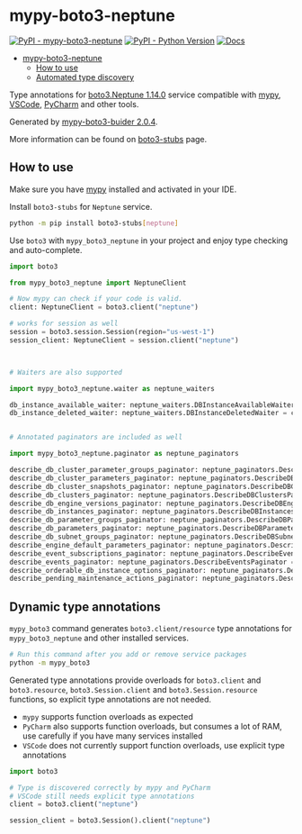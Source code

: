 # mypy-boto3-neptune

[![PyPI - mypy-boto3-neptune](https://img.shields.io/pypi/v/mypy-boto3-neptune.svg?color=blue)](https://pypi.org/project/mypy-boto3-neptune)
[![PyPI - Python Version](https://img.shields.io/pypi/pyversions/mypy-boto3-neptune.svg?color=blue)](https://pypi.org/project/mypy-boto3-neptune)
[![Docs](https://img.shields.io/readthedocs/mypy-boto3-builder.svg?color=blue)](https://mypy-boto3-builder.readthedocs.io/)

- [mypy-boto3-neptune](#mypy-boto3-neptune)
  - [How to use](#how-to-use)
  - [Automated type discovery](#automated-type-discovery)

Type annotations for
[boto3.Neptune 1.14.0](https://boto3.amazonaws.com/v1/documentation/api/1.14.0/reference/services/neptune.html#Neptune) service
compatible with [mypy](https://github.com/python/mypy), [VSCode](https://code.visualstudio.com/),
[PyCharm](https://www.jetbrains.com/pycharm/) and other tools.

Generated by [mypy-boto3-buider 2.0.4](https://github.com/vemel/mypy_boto3_builder).

More information can be found on [boto3-stubs](https://pypi.org/project/boto3-stubs/) page.

## How to use

Make sure you have [mypy](https://github.com/python/mypy) installed and activated in your IDE.

Install `boto3-stubs` for `Neptune` service.

```bash
python -m pip install boto3-stubs[neptune]
```

Use `boto3` with `mypy_boto3_neptune` in your project and enjoy type checking and auto-complete.

```python
import boto3

from mypy_boto3_neptune import NeptuneClient

# Now mypy can check if your code is valid.
client: NeptuneClient = boto3.client("neptune")

# works for session as well
session = boto3.session.Session(region="us-west-1")
session_client: NeptuneClient = session.client("neptune")



# Waiters are also supported

import mypy_boto3_neptune.waiter as neptune_waiters

db_instance_available_waiter: neptune_waiters.DBInstanceAvailableWaiter = client.get_waiter("db_instance_available")
db_instance_deleted_waiter: neptune_waiters.DBInstanceDeletedWaiter = client.get_waiter("db_instance_deleted")


# Annotated paginators are included as well

import mypy_boto3_neptune.paginator as neptune_paginators

describe_db_cluster_parameter_groups_paginator: neptune_paginators.DescribeDBClusterParameterGroupsPaginator = client.get_paginator("describe_db_cluster_parameter_groups")
describe_db_cluster_parameters_paginator: neptune_paginators.DescribeDBClusterParametersPaginator = client.get_paginator("describe_db_cluster_parameters")
describe_db_cluster_snapshots_paginator: neptune_paginators.DescribeDBClusterSnapshotsPaginator = client.get_paginator("describe_db_cluster_snapshots")
describe_db_clusters_paginator: neptune_paginators.DescribeDBClustersPaginator = client.get_paginator("describe_db_clusters")
describe_db_engine_versions_paginator: neptune_paginators.DescribeDBEngineVersionsPaginator = client.get_paginator("describe_db_engine_versions")
describe_db_instances_paginator: neptune_paginators.DescribeDBInstancesPaginator = client.get_paginator("describe_db_instances")
describe_db_parameter_groups_paginator: neptune_paginators.DescribeDBParameterGroupsPaginator = client.get_paginator("describe_db_parameter_groups")
describe_db_parameters_paginator: neptune_paginators.DescribeDBParametersPaginator = client.get_paginator("describe_db_parameters")
describe_db_subnet_groups_paginator: neptune_paginators.DescribeDBSubnetGroupsPaginator = client.get_paginator("describe_db_subnet_groups")
describe_engine_default_parameters_paginator: neptune_paginators.DescribeEngineDefaultParametersPaginator = client.get_paginator("describe_engine_default_parameters")
describe_event_subscriptions_paginator: neptune_paginators.DescribeEventSubscriptionsPaginator = client.get_paginator("describe_event_subscriptions")
describe_events_paginator: neptune_paginators.DescribeEventsPaginator = client.get_paginator("describe_events")
describe_orderable_db_instance_options_paginator: neptune_paginators.DescribeOrderableDBInstanceOptionsPaginator = client.get_paginator("describe_orderable_db_instance_options")
describe_pending_maintenance_actions_paginator: neptune_paginators.DescribePendingMaintenanceActionsPaginator = client.get_paginator("describe_pending_maintenance_actions")
```

## Dynamic type annotations

`mypy_boto3` command generates `boto3.client/resource` type annotations for
`mypy_boto3_neptune` and other installed services.

```bash
# Run this command after you add or remove service packages
python -m mypy_boto3
```

Generated type annotations provide overloads for `boto3.client` and `boto3.resource`,
`boto3.Session.client` and `boto3.Session.resource` functions,
so explicit type annotations are not needed.

- `mypy` supports function overloads as expected
- `PyCharm` also supports function overloads, but consumes a lot of RAM, use carefully if you have many services installed
- `VSCode` does not currently support function overloads, use explicit type annotations

```python
import boto3

# Type is discovered correctly by mypy and PyCharm
# VSCode still needs explicit type annotations
client = boto3.client("neptune")

session_client = boto3.Session().client("neptune")
```